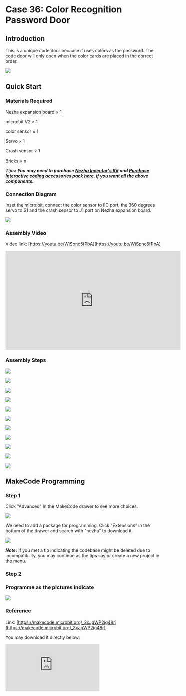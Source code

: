 # Case 36: Color Recognition Password Door

## Introduction

This is a unique code door because it uses colors as the password. The code door will only open when the color cards are placed in the correct order.

![](./images/case_36_01.png)

## Quick Start


### Materials Required


Nezha expansion board × 1

micro:bit V2 × 1

color sensor  × 1

Servo  × 1

Crash sensor  × 1

Bricks × n

***Tips: You may need to purchase [Nezha Inventor's Kit](https://shop.elecfreaks.com/products/elecfreaks-micro-bit-nezha-48-in-1-inventors-kit-without-micro-bit-board?_pos=2&_sid=ed1b6fbd2&_ss=r) and [Purchase Interactive coding accessories pack here.](https://shop.elecfreaks.com/products/elecfreaks-interactive-coding-accessories-pack?_pos=1&_sid=c75dad35f&_ss=r) if you want all the above components.***



### Connection Diagram

Inset the micro:bit, connect the color sensor to IIC port, the 360 degrees servo to S1 and the crash sensor to J1 port on Nezha expansion board.


![](./images/case_36_03.png)



### Assembly Video


Video link: [https://youtu.be/WiSpnc5fPbA](https://youtu.be/WiSpnc5fPbA)

<iframe width="560" height="315" src="https://www.youtube.com/embed/WiSpnc5fPbA" title="YouTube video player" frameborder="0" allow="accelerometer; autoplay; clipboard-write; encrypted-media; gyroscope; picture-in-picture" allowfullscreen></iframe>

### Assembly Steps

![](./images/case_step_36_01.png)

![](./images/case_step_36_02.png)

![](./images/case_step_36_03.png)

![](./images/case_step_36_04.png)

![](./images/case_step_36_05.png)

![](./images/case_step_36_06.png)

![](./images/case_step_36_07.png)

![](./images/case_step_36_08.png)

![](./images/case_step_36_09.png)

![](./images/case_step_36_10.png)

![](./images/case_step_36_11.png)


## MakeCode Programming



### Step 1


Click "Advanced" in the MakeCode drawer to see more choices.

![](./images/case_01_10.png)




We need to add a package for programming. Click "Extensions" in the bottom of the drawer and search with "nezha" to download it.

![](./images/case_03_09.png)

***Note:*** If you met a tip indicating the codebase might be deleted due to incompatibility, you may continue as the tips say or create a new project in the menu.

### Step 2

### Programme as the pictures indicate


![](./images/case_36_10.png)



### Reference

Link: [https://makecode.microbit.org/_3xJgWP2ig48r](https://makecode.microbit.org/_3xJgWP2ig48r)

You may download it directly below:

<div
    style={{
        position: 'relative',
        paddingBottom: '60%',
        overflow: 'hidden',
    }}
>
    <iframe
        src="https://makecode.microbit.org/_3xJgWP2ig48r"
        frameborder="0"
        sandbox="allow-popups allow-forms allow-scripts allow-same-origin"
        style={{
            position: 'absolute',
            width: '100%',
            height: '100%',
        }}
    />
</div>


### Result
Sending the passwords via the colors, press the crash sensor to confirm after you choose the colors ready, the door would open if the two passwords are correct or the micro:bit displays "x" and the program reruns.

![](./images/case-gif-36.gif)

